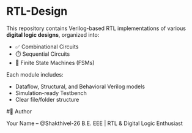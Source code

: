 # RTL-Design

This repository contains Verilog-based RTL implementations of various **digital logic designs**, organized into:

- ✅ Combinational Circuits
- ⏱️ Sequential Circuits
- 🧠 Finite State Machines (FSMs)

Each module includes:
- Dataflow, Structural, and Behavioral Verilog models
- Simulation-ready Testbench
- Clear file/folder structure

#🧠 Author

Your Name – @Shakthivel-26
B.E. EEE | RTL & Digital Logic Enthusiast
